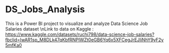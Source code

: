 # DS_Jobs_Analysis
This is a Power BI project to visualize and analyze Data Science Job Salaries dataset 
\nLink to data on Kaggle :
https://www.kaggle.com/datasets/ruchi798/data-science-job-salaries?fbclid=IwAR1sp_M8DLk47qKbfRNPIWZt0eGB6Yq6x5XFCegJrEJIiNhY9yF2y5mfKa0
